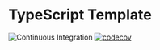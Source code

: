 # TypeScript Template

![Continuous Integration](https://github.com/wimpyprogrammer/template-typescript/workflows/Continuous%20Integration/badge.svg)
[![codecov](https://codecov.io/gh/wimpyprogrammer/template-typescript/branch/main/graph/badge.svg)](https://codecov.io/gh/wimpyprogrammer/template-typescript)
